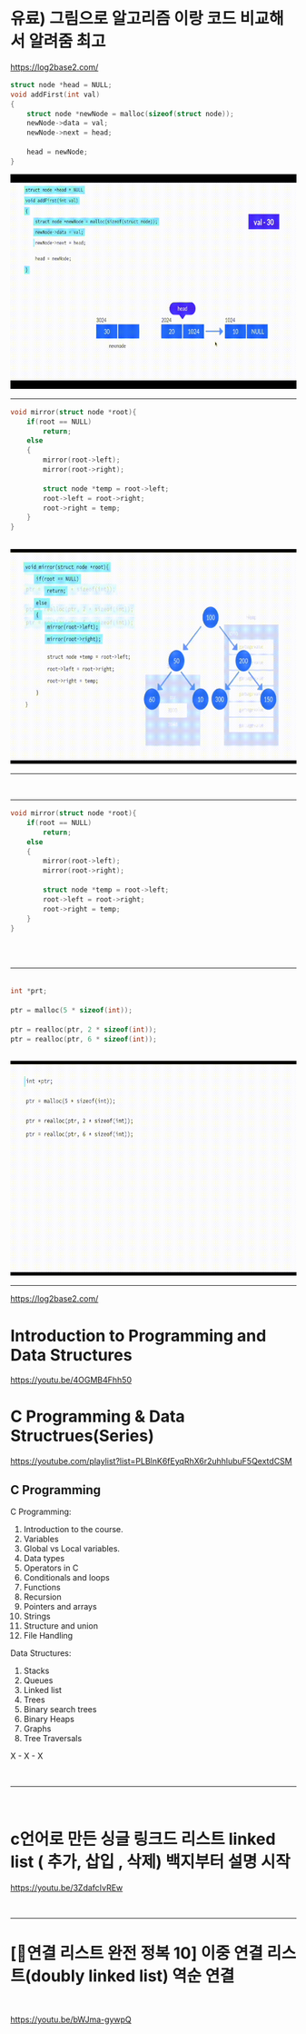 # 유료) 그림으로 알고리즘 이랑 코드 비교해서 알려줌 최고

https://log2base2.com/

```c
struct node *head = NULL;
void addFirst(int val)
{
    struct node *newNode = malloc(sizeof(struct node));
    newNode->data = val;
    newNode->next = head;

    head = newNode;
}

```

<img src="https://github.com/YoungHaKim7/c_project/blob/main/algorithm/images/test1.gif" />

<br>

<hr>

```c
void mirror(struct node *root){
    if(root == NULL)
        return;
    else
    {
        mirror(root->left);
        mirror(root->right);

        struct node *temp = root->left;
        root->left = root->right;
        root->right = temp;
    }
}
    
```

<img src="https://github.com/YoungHaKim7/c_project/blob/main/algorithm/images/test2.gif" />

<br>

<hr>


<br>

<hr>

```c
void mirror(struct node *root){
    if(root == NULL)
        return;
    else
    {
        mirror(root->left);
        mirror(root->right);

        struct node *temp = root->left;
        root->left = root->right;
        root->right = temp;
    }
}
    
```

<br>

<hr>

```c

int *prt;

ptr = malloc(5 * sizeof(int));

ptr = realloc(ptr, 2 * sizeof(int));
ptr = realloc(ptr, 6 * sizeof(int));
    
```

<img src="https://github.com/YoungHaKim7/c_project/blob/main/algorithm/images/test3.gif" />

<br>

<hr>




https://log2base2.com/

# Introduction to Programming and Data Structures

https://youtu.be/4OGMB4Fhh50


# C Programming & Data Structrues(Series)

https://youtube.com/playlist?list=PLBlnK6fEyqRhX6r2uhhlubuF5QextdCSM

## C Programming

C Programming:
1) Introduction to the course.
2) Variables 
3) Global vs Local variables. 
4) Data types  
5) Operators in C  
6) Conditionals and loops 
7) Functions 
8) Recursion  
9) Pointers and arrays 
10) Strings
11) Structure and union 
12) File Handling

Data Structures:
1) Stacks  
2) Queues  
3) Linked list 
4) Trees  
5) Binary search trees  
6) Binary Heaps  
7) Graphs  
8) Tree Traversals  
 
X - X - X

<br>

<hr>

<br>

# c언어로 만든 싱글 링크드 리스트 linked list ( 추가, 삽입 , 삭제) 백지부터 설명 시작

https://youtu.be/3ZdafcIvREw

<br>

<hr>

# [📌연결 리스트 완전 정복 10] 이중 연결 리스트(doubly linked list) 역순 연결

<br>

https://youtu.be/bWJma-gywpQ


